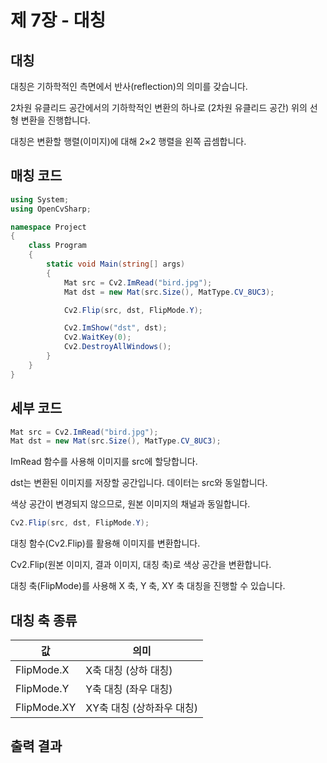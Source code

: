 # 제 7장 - 대칭

## 대칭

대칭은 기하학적인 측면에서 반사(reflection)의 의미를 갖습니다.

2차원 유클리드 공간에서의 기하학적인 변환의 하나로 
(2차원 유클리드 공간) 위의 선형 변환을 진행합니다.

대칭은 변환할 행렬(이미지)에 대해 2×2 행렬을 왼쪽 곱셈합니다.

## 매칭 코드

```c#
using System;
using OpenCvSharp;

namespace Project
{
    class Program
    {
        static void Main(string[] args)
        {
            Mat src = Cv2.ImRead("bird.jpg");
            Mat dst = new Mat(src.Size(), MatType.CV_8UC3);

            Cv2.Flip(src, dst, FlipMode.Y);

            Cv2.ImShow("dst", dst);
            Cv2.WaitKey(0);
            Cv2.DestroyAllWindows();
        }
    }
}
```

## 세부 코드

```c#
Mat src = Cv2.ImRead("bird.jpg");
Mat dst = new Mat(src.Size(), MatType.CV_8UC3);
```

ImRead 함수를 사용해 이미지를 src에 할당합니다.

dst는 변환된 이미지를 저장할 공간입니다. 데이터는 src와 동일합니다.

색상 공간이 변경되지 않으므로, 원본 이미지의 채널과 동일합니다.

```c#
Cv2.Flip(src, dst, FlipMode.Y);
```

대칭 함수(Cv2.Flip)를 활용해 이미지를 변환합니다.

Cv2.Flip(원본 이미지, 결과 이미지, 대칭 축)로 색상 공간을 변환합니다.

대칭 축(FlipMode)를 사용해 X 축, Y 축, XY 축 대칭을 진행할 수 있습니다.

## 대칭 축 종류 

| 값            | 의미                      |
|---------------|---------------------------|
| FlipMode.X    | X축 대칭 (상하 대칭)      |
| FlipMode.Y    | Y축 대칭 (좌우 대칭)      |
| FlipMode.XY	| XY축 대칭 (상하좌우 대칭) |

## 출력 결과
